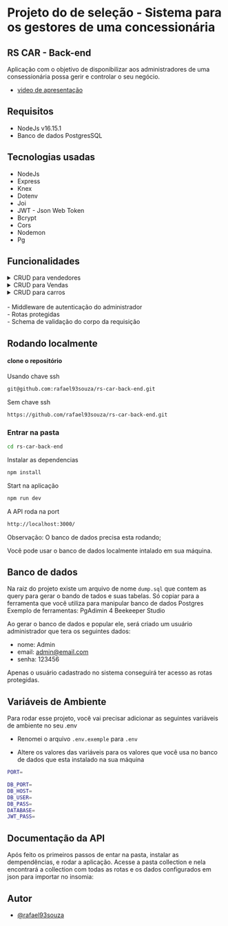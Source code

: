 # Projeto do de seleção - Sistema para os gestores de uma concessionária

## RS CAR - Back-end

Aplicação com o objetivo de disponibilizar aos administradores de uma consessionária possa gerir e controlar o seu negócio. 

- [video de apresentação](https://youtu.be/dL-XaH6k4Jk)

## Requisitos

- NodeJs v16.15.1
- Banco de dados PostgresSQL


## Tecnologias usadas

- NodeJs
- Express
- Knex
- Dotenv
- Joi
- JWT - Json Web Token
- Bcrypt
- Cors
- Nodemon
- Pg

## Funcionalidades

<details>
<summary>CRUD para vendedores</summary>
- Lista todos<br/>
- Buscar um vendedor <br/>
- Editar um vendedor <br/>
- Deletar um vendedor (soft delete)
<br/>
</details>

<details>
<summary>CRUD para Vendas</summary>
- Lista todas as vendas<br/>
- Buscar uma venda <br/>
- Editar uma venda <br/>
- Deletar uma venda (soft delete)
<br/>
</details>

<details>
<summary> CRUD para carros</summary>
- Lista todos os carros<br/>
- Buscar um carros <br/>
- Editar um carros <br/>
- Deletar um carro (soft delete)
<br/>
</details>
<br/>
- Middleware de autenticação do administrador <br/>
- Rotas protegidas<br/>
- Schema de validação do corpo da requisição

## Rodando localmente

#### clone o repositório

Usando chave ssh

```bash
git@github.com:rafael93souza/rs-car-back-end.git
```

Sem chave ssh

```bash
https://github.com/rafael93souza/rs-car-back-end.git
```

### Entrar na pasta

```bash
cd rs-car-back-end
```

Instalar as dependencias

```bash
npm install
```

Start na aplicação

```bash
npm run dev
```

A API roda na port

```bash
http://localhost:3000/
```

Observação: O banco de dados precisa esta rodando;

Você pode usar o banco de dados localmente intalado em sua máquina.

## Banco de dados

Na raiz do projeto existe um arquivo de nome `dump.sql` que contem as query para gerar o bando de tados e suas tabelas.
Só copiar para a ferramenta que você utiliza para manipular banco de dados Postgres
Exemplo de ferramentas:
PgAdimin 4
Beekeeper Studio

Ao gerar o banco de dados e popular ele, será criado um usuário administrador que tera os seguintes dados:

- nome: Admin
- email: admin@email.com
- senha: 123456

Apenas o usuário cadastrado no sistema conseguirá ter acesso as rotas protegidas.

## Variáveis de Ambiente

Para rodar esse projeto, você vai precisar adicionar as seguintes variáveis de ambiente no seu .env

- Renomei o arquivo `.env.exemple` para `.env`

- Altere os valores das variáveis para os valores que você usa no banco de dados que esta instalado na sua máquina

```bash
PORT=

DB_PORT=
DB_HOST=
DB_USER=
DB_PASS=
DATABASE=
JWT_PASS=

```

## Documentação da API

Após feito os primeiros passos de entar na pasta, instalar as dempendências, e rodar a aplicação.
Acesse a pasta collection e nela encontrará a collection com todas as rotas e os dados configurados em json para importar no insomia:


## Autor
- [@rafael93souza](https://github.com/rafael93souza)

